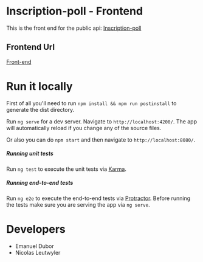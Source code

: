 # Inscription-poll - Frontend
This is the front end for the public api:
[Inscription-poll](https://murmuring-beyond-94607.herokuapp.com/v1/careers)

## Frontend Url

[Front-end](https://sleepy-harbor-39428.herokuapp.com/)

# Run it locally

First of all you'll need to run `npm install && npm run postinstall` to generate the dist directory.

Run `ng serve` for a dev server. Navigate to `http://localhost:4200/`. The app will automatically reload if you change any of the source files.

Or also you can do `npm start` and then navigate to `http://localhost:8080/`.

##### Running unit tests

Run `ng test` to execute the unit tests via [Karma](https://karma-runner.github.io).

##### Running end-to-end tests

Run `ng e2e` to execute the end-to-end tests via [Protractor](http://www.protractortest.org/).
Before running the tests make sure you are serving the app via `ng serve`.

# Developers
* Emanuel Dubor
* Nicolas Leutwyler
